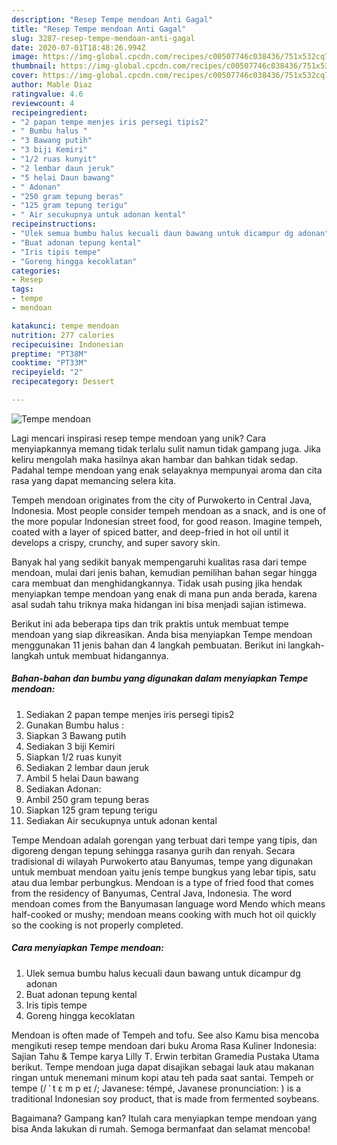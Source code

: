 ```yaml
---
description: "Resep Tempe mendoan Anti Gagal"
title: "Resep Tempe mendoan Anti Gagal"
slug: 3287-resep-tempe-mendoan-anti-gagal
date: 2020-07-01T18:48:26.994Z
image: https://img-global.cpcdn.com/recipes/c00507746c038436/751x532cq70/tempe-mendoan-foto-resep-utama.jpg
thumbnail: https://img-global.cpcdn.com/recipes/c00507746c038436/751x532cq70/tempe-mendoan-foto-resep-utama.jpg
cover: https://img-global.cpcdn.com/recipes/c00507746c038436/751x532cq70/tempe-mendoan-foto-resep-utama.jpg
author: Mable Diaz
ratingvalue: 4.6
reviewcount: 4
recipeingredient:
- "2 papan tempe menjes iris persegi tipis2"
- " Bumbu halus "
- "3 Bawang putih"
- "3 biji Kemiri"
- "1/2 ruas kunyit"
- "2 lembar daun jeruk"
- "5 helai Daun bawang"
- " Adonan"
- "250 gram tepung beras"
- "125 gram tepung terigu"
- " Air secukupnya untuk adonan kental"
recipeinstructions:
- "Ulek semua bumbu halus kecuali daun bawang untuk dicampur dg adonan"
- "Buat adonan tepung kental"
- "Iris tipis tempe"
- "Goreng hingga kecoklatan"
categories:
- Resep
tags:
- tempe
- mendoan

katakunci: tempe mendoan 
nutrition: 277 calories
recipecuisine: Indonesian
preptime: "PT38M"
cooktime: "PT33M"
recipeyield: "2"
recipecategory: Dessert

---
```



![Tempe mendoan](https://img-global.cpcdn.com/recipes/c00507746c038436/751x532cq70/tempe-mendoan-foto-resep-utama.jpg)

Lagi mencari inspirasi resep tempe mendoan yang unik? Cara menyiapkannya memang tidak terlalu sulit namun tidak gampang juga. Jika keliru mengolah maka hasilnya akan hambar dan bahkan tidak sedap. Padahal tempe mendoan yang enak selayaknya mempunyai aroma dan cita rasa yang dapat memancing selera kita.

Tempeh mendoan originates from the city of Purwokerto in Central Java, Indonesia. Most people consider tempeh mendoan as a snack, and is one of the more popular Indonesian street food, for good reason. Imagine tempeh, coated with a layer of spiced batter, and deep-fried in hot oil until it develops a crispy, crunchy, and super savory skin.

Banyak hal yang sedikit banyak mempengaruhi kualitas rasa dari tempe mendoan, mulai dari jenis bahan, kemudian pemilihan bahan segar hingga cara membuat dan menghidangkannya. Tidak usah pusing jika hendak menyiapkan tempe mendoan yang enak di mana pun anda berada, karena asal sudah tahu triknya maka hidangan ini bisa menjadi sajian istimewa.


Berikut ini ada beberapa tips dan trik praktis untuk membuat tempe mendoan yang siap dikreasikan. Anda bisa menyiapkan Tempe mendoan menggunakan 11 jenis bahan dan 4 langkah pembuatan. Berikut ini langkah-langkah untuk membuat hidangannya.

<!--inarticleads1-->

##### Bahan-bahan dan bumbu yang digunakan dalam menyiapkan Tempe mendoan:

1. Sediakan 2 papan tempe menjes iris persegi tipis2
1. Gunakan  Bumbu halus :
1. Siapkan 3 Bawang putih
1. Sediakan 3 biji Kemiri
1. Siapkan 1/2 ruas kunyit
1. Sediakan 2 lembar daun jeruk
1. Ambil 5 helai Daun bawang
1. Sediakan  Adonan:
1. Ambil 250 gram tepung beras
1. Siapkan 125 gram tepung terigu
1. Sediakan  Air secukupnya untuk adonan kental


Tempe Mendoan adalah gorengan yang terbuat dari tempe yang tipis, dan digoreng dengan tepung sehingga rasanya gurih dan renyah. Secara tradisional di wilayah Purwokerto atau Banyumas, tempe yang digunakan untuk membuat mendoan yaitu jenis tempe bungkus yang lebar tipis, satu atau dua lembar perbungkus. Mendoan is a type of fried food that comes from the residency of Banyumas, Central Java, Indonesia. The word mendoan comes from the Banyumasan language word Mendo which means half-cooked or mushy; mendoan means cooking with much hot oil quickly so the cooking is not properly completed. 

<!--inarticleads2-->

##### Cara menyiapkan Tempe mendoan:

1. Ulek semua bumbu halus kecuali daun bawang untuk dicampur dg adonan
1. Buat adonan tepung kental
1. Iris tipis tempe
1. Goreng hingga kecoklatan


Mendoan is often made of Tempeh and tofu. See also Kamu bisa mencoba mengikuti resep tempe mendoan dari buku Aroma Rasa Kuliner Indonesia: Sajian Tahu &amp; Tempe karya Lilly T. Erwin terbitan Gramedia Pustaka Utama berikut. Tempe mendoan juga dapat disajikan sebagai lauk atau makanan ringan untuk menemani minum kopi atau teh pada saat santai. Tempeh or tempe (/ ˈ t ɛ m p eɪ /; Javanese: témpé, Javanese pronunciation: ) is a traditional Indonesian soy product, that is made from fermented soybeans. 

Bagaimana? Gampang kan? Itulah cara menyiapkan tempe mendoan yang bisa Anda lakukan di rumah. Semoga bermanfaat dan selamat mencoba!

